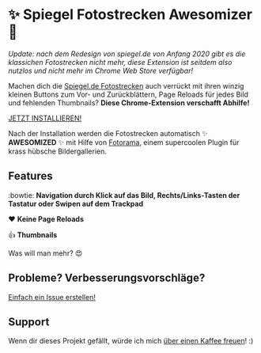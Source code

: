 # :sparkles: Spiegel Fotostrecken Awesomizer :dancer:

*Update: nach dem Redesign von spiegel.de von Anfang 2020 gibt es die klassichen Fotostrecken nicht mehr, diese Extension ist seitdem also nutzlos und nicht mehr im Chrome Web Store verfügbar!*

Machen dich die [Spiegel.de Fotostrecken](http://www.spiegel.de/fotostrecken/) auch verrückt mit ihren winzig kleinen Buttons zum Vor- und Zurückblättern, Page Reloads für jedes Bild und fehlenden Thumbnails? **Diese Chrome-Extension verschafft Abhilfe!**

[JETZT INSTALLIEREN!](https://chrome.google.com/webstore/detail/spiegel-fotostrecken-awes/hhcnjbchcieblkadkdmgihpeanofnhnb)

Nach der Installation werden die Fotostrecken automatisch :sparkles: **AWESOMIZED** :sparkles: mit Hilfe von [Fotorama](http://fotorama.io/), einem supercoolen Plugin für krass hübsche Bildergallerien.

## Features

:bowtie: **Navigation durch Klick auf das Bild, Rechts/Links-Tasten der Tastatur oder Swipen auf dem Trackpad**

:heart: **Keine Page Reloads**

:thumbsup: **Thumbnails**

Was will man mehr? :heart_eyes:

## Probleme? Verbesserungsvorschläge?

[Einfach ein Issue erstellen!](/krautcomputing/spiegel-fotostrecken-awesomizer/issues)

## Support

Wenn dir dieses Projekt gefällt, würde ich mich [über einen Kaffee freuen](https://www.buymeacoffee.com/279lcDtbF)! :)
